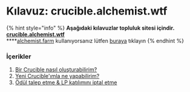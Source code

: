 # Kılavuz: crucible.alchemist.wtf

{% hint style="info" %}
**Aşağıdaki kılavuzlar topluluk sitesi içindir.** [**crucible.alchemist.wtf**](https://crucible.alchemist.wtf/)  
****[alchemist.farm](https://alchemist.farm/) kullanıyorsanız lütfen [buraya]() tıklayın
{% endhint %}

### İçerikler

1. [Bir Crucible nasıl oluşturabilirim?](how-do-i-mint-a-crucible.md)
2. [Yeni Crucible'ımla ne yapabilirim?](what-can-i-do-with-my-new-crucible.md)
3. [Ödül talep etme & LP katılımını iptal etme](claiming-rewards-and-unsubscribing-your-lp.md)



